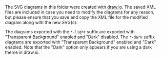 The SVG diagrams in this folder were created with [draw.io](https://www.draw.io/).
The saved XML files are included in case you need to modify the diagrams for any reason, but please ensure that you save and copy the XML file for the modified diagram along with the new SVG(s).

The diagrams exported with the `*-light` suffix are exported with "Transparent Background" enabled and "Dark" disabled.
The `*-dark` suffix diagrams are exported with "Transparent Background" enabled and "Dark" enabled.
Note that the "Dark" option only appears if you are using a dark theme in draw.io.
